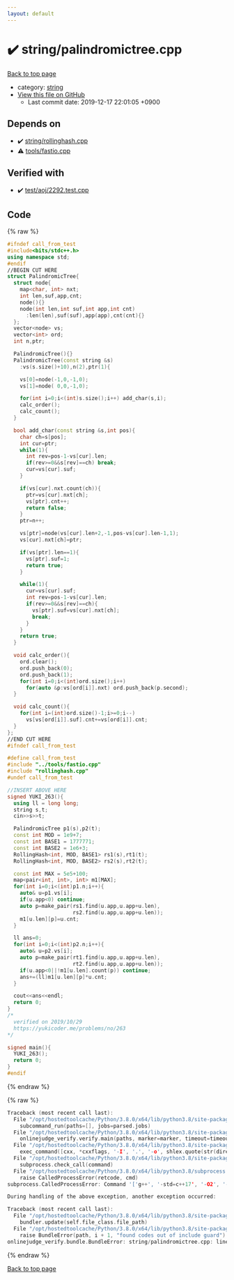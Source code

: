 ```yaml
---
layout: default
---
```


<!-- mathjax config similar to math.stackexchange -->
<script type="text/javascript" async
  src="https://cdnjs.cloudflare.com/ajax/libs/mathjax/2.7.5/MathJax.js?config=TeX-MML-AM_CHTML">
</script>
<script type="text/x-mathjax-config">
  MathJax.Hub.Config({
    TeX: { equationNumbers: { autoNumber: "AMS" }},
    tex2jax: {
      inlineMath: [ ['$','$'] ],
      processEscapes: true
    },
    "HTML-CSS": { matchFontHeight: false },
    displayAlign: "left",
    displayIndent: "2em"
  });
</script>

<script type="text/javascript" src="https://cdnjs.cloudflare.com/ajax/libs/jquery/3.4.1/jquery.min.js"></script>
<script src="https://cdn.jsdelivr.net/npm/jquery-balloon-js@1.1.2/jquery.balloon.min.js" integrity="sha256-ZEYs9VrgAeNuPvs15E39OsyOJaIkXEEt10fzxJ20+2I=" crossorigin="anonymous"></script>
<script type="text/javascript" src="../../assets/js/copy-button.js"></script>
<link rel="stylesheet" href="../../assets/css/copy-button.css" />


# :heavy_check_mark: string/palindromictree.cpp

<a href="../../index.html">Back to top page</a>

* category: <a href="../../index.html#b45cffe084dd3d20d928bee85e7b0f21">string</a>
* <a href="{{ site.github.repository_url }}/blob/master/string/palindromictree.cpp">View this file on GitHub</a>
    - Last commit date: 2019-12-17 22:01:05 +0900




## Depends on

* :heavy_check_mark: <a href="rollinghash.cpp.html">string/rollinghash.cpp</a>
* :warning: <a href="../tools/fastio.cpp.html">tools/fastio.cpp</a>


## Verified with

* :heavy_check_mark: <a href="../../verify/test/aoj/2292.test.cpp.html">test/aoj/2292.test.cpp</a>


## Code

<a id="unbundled"></a>
{% raw %}
```cpp
#ifndef call_from_test
#include<bits/stdc++.h>
using namespace std;
#endif
//BEGIN CUT HERE
struct PalindromicTree{
  struct node{
    map<char, int> nxt;
    int len,suf,app,cnt;
    node(){}
    node(int len,int suf,int app,int cnt)
      :len(len),suf(suf),app(app),cnt(cnt){}
  };
  vector<node> vs;
  vector<int> ord;
  int n,ptr;

  PalindromicTree(){}
  PalindromicTree(const string &s)
    :vs(s.size()+10),n(2),ptr(1){

    vs[0]=node(-1,0,-1,0);
    vs[1]=node( 0,0,-1,0);

    for(int i=0;i<(int)s.size();i++) add_char(s,i);
    calc_order();
    calc_count();
  }

  bool add_char(const string &s,int pos){
    char ch=s[pos];
    int cur=ptr;
    while(1){
      int rev=pos-1-vs[cur].len;
      if(rev>=0&&s[rev]==ch) break;
      cur=vs[cur].suf;
    }

    if(vs[cur].nxt.count(ch)){
      ptr=vs[cur].nxt[ch];
      vs[ptr].cnt++;
      return false;
    }
    ptr=n++;

    vs[ptr]=node(vs[cur].len+2,-1,pos-vs[cur].len-1,1);
    vs[cur].nxt[ch]=ptr;

    if(vs[ptr].len==1){
      vs[ptr].suf=1;
      return true;
    }

    while(1){
      cur=vs[cur].suf;
      int rev=pos-1-vs[cur].len;
      if(rev>=0&&s[rev]==ch){
        vs[ptr].suf=vs[cur].nxt[ch];
        break;
      }
    }
    return true;
  }

  void calc_order(){
    ord.clear();
    ord.push_back(0);
    ord.push_back(1);
    for(int i=0;i<(int)ord.size();i++)
      for(auto &p:vs[ord[i]].nxt) ord.push_back(p.second);
  }

  void calc_count(){
    for(int i=(int)ord.size()-1;i>=0;i--)
      vs[vs[ord[i]].suf].cnt+=vs[ord[i]].cnt;
  }
};
//END CUT HERE
#ifndef call_from_test

#define call_from_test
#include "../tools/fastio.cpp"
#include "rollinghash.cpp"
#undef call_from_test

//INSERT ABOVE HERE
signed YUKI_263(){
  using ll = long long;
  string s,t;
  cin>>s>>t;

  PalindromicTree p1(s),p2(t);
  const int MOD = 1e9+7;
  const int BASE1 = 1777771;
  const int BASE2 = 1e6+3;
  RollingHash<int, MOD, BASE1> rs1(s),rt1(t);
  RollingHash<int, MOD, BASE2> rs2(s),rt2(t);

  const int MAX = 5e5+100;
  map<pair<int, int>, int> m1[MAX];
  for(int i=0;i<(int)p1.n;i++){
    auto& u=p1.vs[i];
    if(u.app<0) continue;
    auto p=make_pair(rs1.find(u.app,u.app+u.len),
                     rs2.find(u.app,u.app+u.len));
    m1[u.len][p]=u.cnt;
  }

  ll ans=0;
  for(int i=0;i<(int)p2.n;i++){
    auto& u=p2.vs[i];
    auto p=make_pair(rt1.find(u.app,u.app+u.len),
                     rt2.find(u.app,u.app+u.len));
    if(u.app<0||!m1[u.len].count(p)) continue;
    ans+=(ll)m1[u.len][p]*u.cnt;
  }

  cout<<ans<<endl;
  return 0;
}
/*
  verified on 2019/10/29
  https://yukicoder.me/problems/no/263
*/

signed main(){
  YUKI_263();
  return 0;
}
#endif

```
{% endraw %}

<a id="bundled"></a>
{% raw %}
```cpp
Traceback (most recent call last):
  File "/opt/hostedtoolcache/Python/3.8.0/x64/lib/python3.8/site-packages/onlinejudge_verify/main.py", line 175, in main
    subcommand_run(paths=[], jobs=parsed.jobs)
  File "/opt/hostedtoolcache/Python/3.8.0/x64/lib/python3.8/site-packages/onlinejudge_verify/main.py", line 72, in subcommand_run
    onlinejudge_verify.verify.main(paths, marker=marker, timeout=timeout, jobs=jobs)
  File "/opt/hostedtoolcache/Python/3.8.0/x64/lib/python3.8/site-packages/onlinejudge_verify/verify.py", line 71, in main
    exec_command([cxx, *cxxflags, '-I', '.', '-o', shlex.quote(str(directory / 'a.out')), shlex.quote(str(path))])
  File "/opt/hostedtoolcache/Python/3.8.0/x64/lib/python3.8/site-packages/onlinejudge_verify/verify.py", line 26, in exec_command
    subprocess.check_call(command)
  File "/opt/hostedtoolcache/Python/3.8.0/x64/lib/python3.8/subprocess.py", line 364, in check_call
    raise CalledProcessError(retcode, cmd)
subprocess.CalledProcessError: Command '['g++', '-std=c++17', '-O2', '-Wall', '-g', '-I', '.', '-o', '.verify-helper/cache/16dac329c1e113b662496f1e7b48d8fa/a.out', 'test/aoj/DPL_5_J.test.cpp']' returned non-zero exit status 1.

During handling of the above exception, another exception occurred:

Traceback (most recent call last):
  File "/opt/hostedtoolcache/Python/3.8.0/x64/lib/python3.8/site-packages/onlinejudge_verify/docs.py", line 339, in write_contents
    bundler.update(self.file_class.file_path)
  File "/opt/hostedtoolcache/Python/3.8.0/x64/lib/python3.8/site-packages/onlinejudge_verify/bundle.py", line 119, in update
    raise BundleError(path, i + 1, "found codes out of include guard")
onlinejudge_verify.bundle.BundleError: string/palindromictree.cpp: line 5: found codes out of include guard

```
{% endraw %}

<a href="../../index.html">Back to top page</a>

